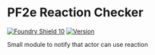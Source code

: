 # PF2e Reaction Checker
[![Foundry Shield 10]][Foundry URL]
[![Version]][Version URL]

Small module to notify that actor can use reaction

[Foundry Shield 10]: https://img.shields.io/badge/Foundry-10-informational?style=flat-square
[Foundry URL]: https://foundryvtt.com

[Version]: https://img.shields.io/badge/Version-0.0.24-red?style=flat-square
[Version URL]: https://github.com/reyzor1991/foundry-vtt-uk

